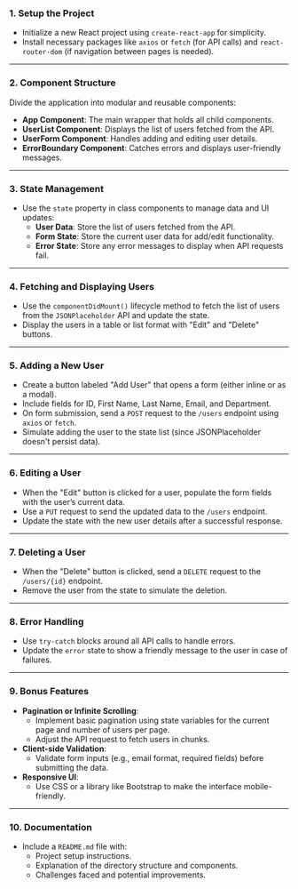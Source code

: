 ### 1. **Setup the Project**

- Initialize a new React project using `create-react-app` for simplicity.
- Install necessary packages like `axios` or `fetch` (for API calls) and `react-router-dom` (if navigation between pages is needed).

---

### 2. **Component Structure**

Divide the application into modular and reusable components:

- **App Component**: The main wrapper that holds all child components.
- **UserList Component**: Displays the list of users fetched from the API.
- **UserForm Component**: Handles adding and editing user details.
- **ErrorBoundary Component**: Catches errors and displays user-friendly messages.

---

### 3. **State Management**

- Use the `state` property in class components to manage data and UI updates:
    - **User Data**: Store the list of users fetched from the API.
    - **Form State**: Store the current user data for add/edit functionality.
    - **Error State**: Store any error messages to display when API requests fail.

---

### 4. **Fetching and Displaying Users**

- Use the `componentDidMount()` lifecycle method to fetch the list of users from the `JSONPlaceholder` API and update the state.
- Display the users in a table or list format with "Edit" and "Delete" buttons.

---

### 5. **Adding a New User**

- Create a button labeled "Add User" that opens a form (either inline or as a modal).
- Include fields for ID, First Name, Last Name, Email, and Department.
- On form submission, send a `POST` request to the `/users` endpoint using `axios` or `fetch`.
- Simulate adding the user to the state list (since JSONPlaceholder doesn't persist data).

---

### 6. **Editing a User**

- When the "Edit" button is clicked for a user, populate the form fields with the user’s current data.
- Use a `PUT` request to send the updated data to the `/users` endpoint.
- Update the state with the new user details after a successful response.

---

### 7. **Deleting a User**

- When the "Delete" button is clicked, send a `DELETE` request to the `/users/{id}` endpoint.
- Remove the user from the state to simulate the deletion.

---

### 8. **Error Handling**

- Use `try-catch` blocks around all API calls to handle errors.
- Update the `error` state to show a friendly message to the user in case of failures.

---

### 9. **Bonus Features**

- **Pagination or Infinite Scrolling**:
    - Implement basic pagination using state variables for the current page and number of users per page.
    - Adjust the API request to fetch users in chunks.
- **Client-side Validation**:
    - Validate form inputs (e.g., email format, required fields) before submitting the data.
- **Responsive UI**:
    - Use CSS or a library like Bootstrap to make the interface mobile-friendly.

---

### 10. **Documentation**

- Include a `README.md` file with:
    - Project setup instructions.
    - Explanation of the directory structure and components.
    - Challenges faced and potential improvements.